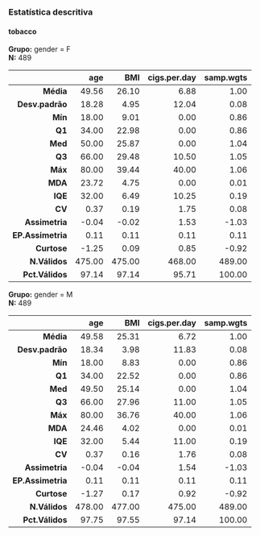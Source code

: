 ### Estatística descritiva  
#### tobacco  
**Grupo:** gender = F  
**N:** 489  

|            &nbsp; |    age |    BMI | cigs.per.day | samp.wgts |
|------------------:|-------:|-------:|-------------:|----------:|
|         **Média** |  49.56 |  26.10 |         6.88 |      1.00 |
|   **Desv.padrão** |  18.28 |   4.95 |        12.04 |      0.08 |
|           **Mín** |  18.00 |   9.01 |         0.00 |      0.86 |
|            **Q1** |  34.00 |  22.98 |         0.00 |      0.86 |
|           **Med** |  50.00 |  25.87 |         0.00 |      1.04 |
|            **Q3** |  66.00 |  29.48 |        10.50 |      1.05 |
|           **Máx** |  80.00 |  39.44 |        40.00 |      1.06 |
|           **MDA** |  23.72 |   4.75 |         0.00 |      0.01 |
|           **IQE** |  32.00 |   6.49 |        10.25 |      0.19 |
|            **CV** |   0.37 |   0.19 |         1.75 |      0.08 |
|    **Assimetria** |  -0.04 |  -0.02 |         1.53 |     -1.03 |
| **EP.Assimetria** |   0.11 |   0.11 |         0.11 |      0.11 |
|       **Curtose** |  -1.25 |   0.09 |         0.85 |     -0.92 |
|     **N.Válidos** | 475.00 | 475.00 |       468.00 |    489.00 |
|   **Pct.Válidos** |  97.14 |  97.14 |        95.71 |    100.00 |

**Grupo:** gender = M  
**N:** 489  

|            &nbsp; |    age |    BMI | cigs.per.day | samp.wgts |
|------------------:|-------:|-------:|-------------:|----------:|
|         **Média** |  49.58 |  25.31 |         6.72 |      1.00 |
|   **Desv.padrão** |  18.34 |   3.98 |        11.83 |      0.08 |
|           **Mín** |  18.00 |   8.83 |         0.00 |      0.86 |
|            **Q1** |  34.00 |  22.52 |         0.00 |      0.86 |
|           **Med** |  49.50 |  25.14 |         0.00 |      1.04 |
|            **Q3** |  66.00 |  27.96 |        11.00 |      1.05 |
|           **Máx** |  80.00 |  36.76 |        40.00 |      1.06 |
|           **MDA** |  24.46 |   4.02 |         0.00 |      0.01 |
|           **IQE** |  32.00 |   5.44 |        11.00 |      0.19 |
|            **CV** |   0.37 |   0.16 |         1.76 |      0.08 |
|    **Assimetria** |  -0.04 |  -0.04 |         1.54 |     -1.03 |
| **EP.Assimetria** |   0.11 |   0.11 |         0.11 |      0.11 |
|       **Curtose** |  -1.27 |   0.17 |         0.92 |     -0.92 |
|     **N.Válidos** | 478.00 | 477.00 |       475.00 |    489.00 |
|   **Pct.Válidos** |  97.75 |  97.55 |        97.14 |    100.00 |
